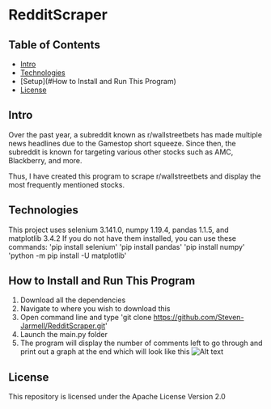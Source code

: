 # RedditScraper

## Table of Contents
* [Intro](#Intro)
* [Technologies](#Technologies)
* [Setup](#How to Install and Run This Program)
* [License](#License)

## Intro

Over the past year, a subreddit known as r/wallstreetbets has made multiple news headlines
due to the Gamestop short squeeze. Since then, the subreddit is known for targeting various
other stocks such as AMC, Blackberry, and more. 

Thus, I have created this program to scrape r/wallstreetbets and display the most frequently
mentioned stocks.

## Technologies

This project uses selenium 3.141.0, numpy 1.19.4, pandas 1.1.5, and matplotlib 3.4.2
If you do not have them installed, you can use these commands:
'pip install selenium'
'pip install pandas'
'pip install numpy'
'python -m pip install -U matplotlib'

## How to Install and Run This Program

1. Download all the dependencies
2. Navigate to where you wish to download this
3. Open command line and type 'git clone https://github.com/Steven-Jarmell/RedditScraper.git'
4. Launch the main.py folder
5. The program will display the number of comments left to go through and print out a graph at the end which will look like this ![Alt text](/relative/path/to/Figure_1.png?raw=true "Optional Title")

## License

This repository is licensed under the Apache License Version 2.0